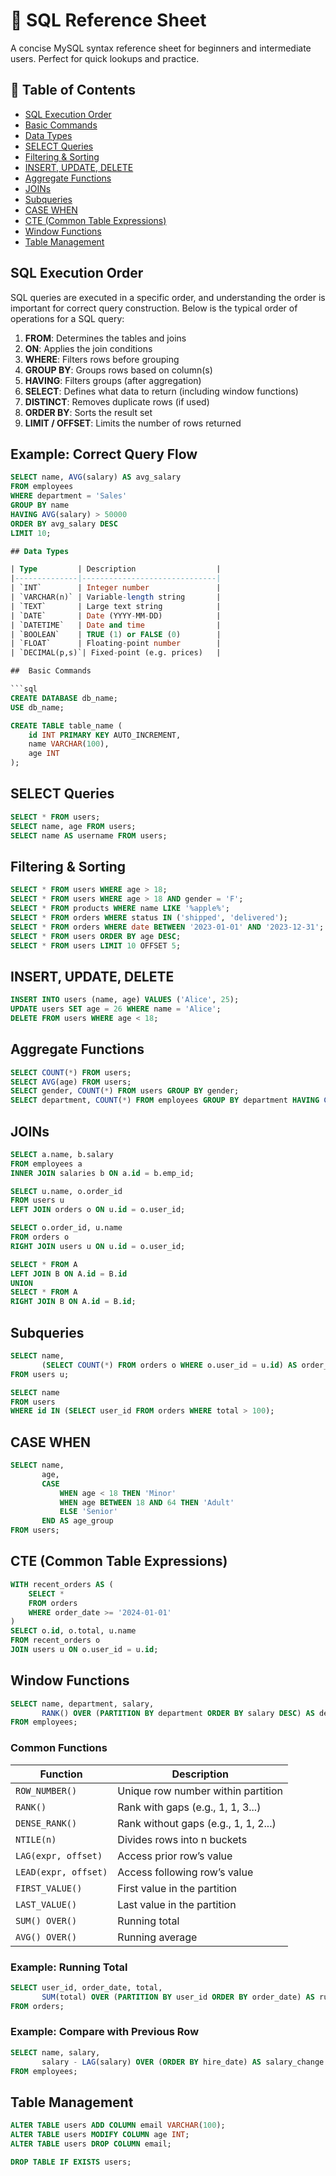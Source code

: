 
# 📘 SQL Reference Sheet

A concise MySQL syntax reference sheet for beginners and intermediate users. Perfect for quick lookups and practice.

## 📌 Table of Contents
- [SQL Execution Order](#sql-execution-order)
- [Basic Commands](#basic-commands)
- [Data Types](#data-types)
- [SELECT Queries](#select-queries)
- [Filtering & Sorting](#filtering--sorting)
- [INSERT, UPDATE, DELETE](#insert-update-delete)
- [Aggregate Functions](#aggregate-functions)
- [JOINs](#joins)
- [Subqueries](#subqueries)
- [CASE WHEN](#case-when)
- [CTE (Common Table Expressions)](#cte-common-table-expressions)
- [Window Functions](#window-functions)
- [Table Management](#table-management)

## SQL Execution Order

SQL queries are executed in a specific order, and understanding the order is important for correct query construction. Below is the typical order of operations for a SQL query:

1. **FROM**: Determines the tables and joins
2. **ON**: Applies the join conditions
3. **WHERE**: Filters rows before grouping
4. **GROUP BY**: Groups rows based on column(s)
5. **HAVING**: Filters groups (after aggregation)
6. **SELECT**: Defines what data to return (including window functions)
7. **DISTINCT**: Removes duplicate rows (if used)
8. **ORDER BY**: Sorts the result set
9. **LIMIT / OFFSET**: Limits the number of rows returned

## Example: Correct Query Flow

```sql
SELECT name, AVG(salary) AS avg_salary
FROM employees
WHERE department = 'Sales'
GROUP BY name
HAVING AVG(salary) > 50000
ORDER BY avg_salary DESC
LIMIT 10;

## Data Types

| Type         | Description                  |
|--------------|------------------------------|
| `INT`        | Integer number               |
| `VARCHAR(n)` | Variable-length string       |
| `TEXT`       | Large text string            |
| `DATE`       | Date (YYYY-MM-DD)            |
| `DATETIME`   | Date and time                |
| `BOOLEAN`    | TRUE (1) or FALSE (0)        |
| `FLOAT`      | Floating-point number        |
| `DECIMAL(p,s)`| Fixed-point (e.g. prices)   |

##  Basic Commands

```sql
CREATE DATABASE db_name;
USE db_name;

CREATE TABLE table_name (
    id INT PRIMARY KEY AUTO_INCREMENT,
    name VARCHAR(100),
    age INT
);
```

## SELECT Queries

```sql
SELECT * FROM users;
SELECT name, age FROM users;
SELECT name AS username FROM users;
```

## Filtering & Sorting

```sql
SELECT * FROM users WHERE age > 18;
SELECT * FROM users WHERE age > 18 AND gender = 'F';
SELECT * FROM products WHERE name LIKE '%apple%';
SELECT * FROM orders WHERE status IN ('shipped', 'delivered');
SELECT * FROM orders WHERE date BETWEEN '2023-01-01' AND '2023-12-31';
SELECT * FROM users ORDER BY age DESC;
SELECT * FROM users LIMIT 10 OFFSET 5;
```

## INSERT, UPDATE, DELETE

```sql
INSERT INTO users (name, age) VALUES ('Alice', 25);
UPDATE users SET age = 26 WHERE name = 'Alice';
DELETE FROM users WHERE age < 18;
```

## Aggregate Functions

```sql
SELECT COUNT(*) FROM users;
SELECT AVG(age) FROM users;
SELECT gender, COUNT(*) FROM users GROUP BY gender;
SELECT department, COUNT(*) FROM employees GROUP BY department HAVING COUNT(*) > 5;
```

## JOINs

```sql
SELECT a.name, b.salary 
FROM employees a 
INNER JOIN salaries b ON a.id = b.emp_id;

SELECT u.name, o.order_id 
FROM users u 
LEFT JOIN orders o ON u.id = o.user_id;

SELECT o.order_id, u.name 
FROM orders o 
RIGHT JOIN users u ON u.id = o.user_id;

SELECT * FROM A 
LEFT JOIN B ON A.id = B.id
UNION
SELECT * FROM A 
RIGHT JOIN B ON A.id = B.id;
```

## Subqueries

```sql
SELECT name, 
       (SELECT COUNT(*) FROM orders o WHERE o.user_id = u.id) AS order_count 
FROM users u;

SELECT name 
FROM users 
WHERE id IN (SELECT user_id FROM orders WHERE total > 100);
```

## CASE WHEN

```sql
SELECT name,
       age,
       CASE 
           WHEN age < 18 THEN 'Minor'
           WHEN age BETWEEN 18 AND 64 THEN 'Adult'
           ELSE 'Senior'
       END AS age_group
FROM users;
```

## CTE (Common Table Expressions)

```sql
WITH recent_orders AS (
    SELECT * 
    FROM orders 
    WHERE order_date >= '2024-01-01'
)
SELECT o.id, o.total, u.name
FROM recent_orders o
JOIN users u ON o.user_id = u.id;
```

## Window Functions

```sql
SELECT name, department, salary,
       RANK() OVER (PARTITION BY department ORDER BY salary DESC) AS dept_rank
FROM employees;
```

### Common Functions

| Function           | Description                               |
|--------------------|-------------------------------------------|
| `ROW_NUMBER()`     | Unique row number within partition        |
| `RANK()`           | Rank with gaps (e.g., 1, 1, 3...)         |
| `DENSE_RANK()`     | Rank without gaps (e.g., 1, 1, 2...)      |
| `NTILE(n)`         | Divides rows into n buckets               |
| `LAG(expr, offset)`| Access prior row’s value                 |
| `LEAD(expr, offset)`| Access following row’s value             |
| `FIRST_VALUE()`    | First value in the partition              |
| `LAST_VALUE()`     | Last value in the partition               |
| `SUM() OVER()`     | Running total                             |
| `AVG() OVER()`     | Running average                           |

### Example: Running Total

```sql
SELECT user_id, order_date, total,
       SUM(total) OVER (PARTITION BY user_id ORDER BY order_date) AS running_total
FROM orders;
```

### Example: Compare with Previous Row

```sql
SELECT name, salary,
       salary - LAG(salary) OVER (ORDER BY hire_date) AS salary_change
FROM employees;
```

## Table Management

```sql
ALTER TABLE users ADD COLUMN email VARCHAR(100);
ALTER TABLE users MODIFY COLUMN age INT;
ALTER TABLE users DROP COLUMN email;

DROP TABLE IF EXISTS users;
```
